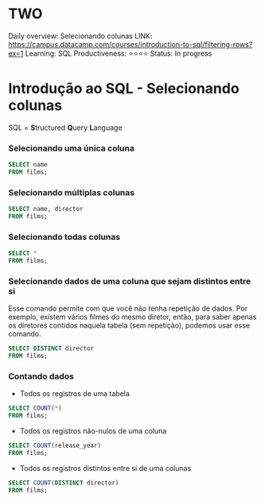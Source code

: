 # TWO

Daily overview: Selecionando colunas
LINK: https://campus.datacamp.com/courses/introduction-to-sql/filtering-rows?ex=1
Learning: SQL
Productiveness: ⭐️⭐️⭐️⭐️
Status: In progress

# Introdução ao SQL - Selecionando colunas

SQL = **S**tructured **Q**uery **L**anguage

### Selecionando uma única coluna

```sql
SELECT name
FROM films;
```

### Selecionando múltiplas colunas

```sql
SELECT name, director
FROM films;
```

### Selecionando todas colunas

```sql
SELECT *
FROM films;
```

### Selecionando dados de uma coluna que sejam distintos entre si

Esse comando permite com que você não tenha repetição de dados. Por exemplo, existem vários filmes do mesmo diretor, então, para saber apenas os diretores contidos naquela tabela (sem repetição), podemos usar esse comando.

```sql
SELECT DISTINCT director
FROM films;
```

### Contando dados

- Todos os registros de uma tabela

```sql
SELECT COUNT(*)
FROM films;
```

- Todos os registros não-nulos de uma coluna

```sql
SELECT COUNT(release_year)
FROM films;
```

- Todos os registros distintos entre si de uma colunas

```sql
SELECT COUNT(DISTINCT director)
FROM films;
```
